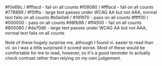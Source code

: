 #f0e68c / #fffacd - fail on all counts
#f08080 / #fffacd - fail on all counts
#778899 / #f5fffa - large text passes under WCAG AA but not AAA, normal text fails on all counts
#b0e0e6 / #191970 - pass on all counts
#ffff00 / #000000 - pass on all counts
#98fb98 / #ff4500 - fail on all counts
#800080 / #da70d6 - large text passes under WCAG AA but not AAA, normal text fails on all counts

Note of these hugely surprise me, although I found vi. easier to read than vii. so I was a little surprised it scored worse. Most of these would be comfortable for me to read, however, so it's a good reminder to actually check contrast rather than relying on my own judgement.